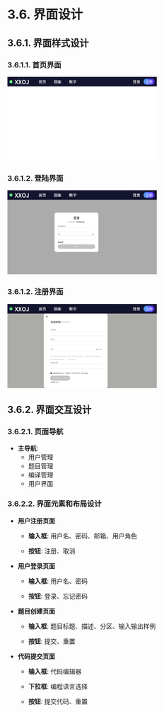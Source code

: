 # 3.6. 界面设计

##  3.6.1. 界面样式设计

### 3.6.1.1. 首页界面

<img src="../images/首页界面.jpg" alt="首页" style="zoom: 33%;" />

### 3.6.1.2. 登陆界面

<img src="../images/登陆界面.jpg" alt="首页" style="zoom: 33%;" />

### 3.6.1.2. 注册界面

<img src="../images/注册界面.jpg" alt="首页" style="zoom: 33%;" />



## 3.6.2.  界面交互设计

### 3.6.2.1. 页面导航

- **主导航**:
  - 用户管理
  - 题目管理
  - 编译管理
  - 用户界面

### 3.6.2.2. 界面元素和布局设计
- **用户注册页面**

  - **输入框**: 用户名、密码、邮箱、用户角色

  - **按钮**: 注册、取消

- **用户登录页面**

  - **输入框**: 用户名、密码

  - **按钮**: 登录、忘记密码


- **题目创建页面**

  - **输入框**: 题目标题、描述、分区、输入输出样例

  - **按钮**: 提交、重置


- **代码提交页面**

  - **输入框**: 代码编辑器

  - **下拉框**: 编程语言选择

  - **按钮**: 提交代码、重置

